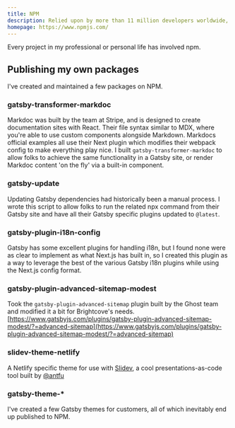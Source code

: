 ```yaml
---
title: NPM
description: Relied upon by more than 11 million developers worldwide, npm is committed to making JavaScript development elegant, productive, and safe.
homepage: https://www.npmjs.com/
---
```


Every project in my professional or personal life has involved npm.

## Publishing my own packages

I've created and maintained a few packages on NPM.

### gatsby-transformer-markdoc

Markdoc was built by the team at Stripe, and is designed to create documentation sites with React. Their file syntax similar to MDX, where you're able to use custom components alongside Markdown. Markdocs official examples all use their Next plugin which modifies their webpack config to make everything play nice. I built `gatsby-transformer-markdoc` to allow folks to achieve the same functionality in a Gatsby site, or render Markdoc content 'on the fly' via a built-in component.

### gatsby-update

Updating Gatsby dependencies had historically been a manual process. I wrote this script to allow folks to run the related npx command from their Gatsby site and have all their Gatsby specific plugins updated to `@latest`.

### gatsby-plugin-i18n-config

Gatsby has some excellent plugins for handling i18n, but I found none were as clear to implement as what Next.js has built in, so I created this plugin as a way to leverage the best of the various Gatsby i18n plugins while using the Next.js config format.

### gatsby-plugin-advanced-sitemap-modest

Took the `gatsby-plugin-advanced-sitemap` plugin built by the Ghost team and modified it a bit for Brightcove's needs. [https://www.gatsbyjs.com/plugins/gatsby-plugin-advanced-sitemap-modest/?=advanced-sitemap](https://www.gatsbyjs.com/plugins/gatsby-plugin-advanced-sitemap-modest/?=advanced-sitemap)

### slidev-theme-netlify

A Netlify specific theme for use with [Slidev](https://sli.dev/), a cool presentations-as-code tool built by [@antfu](https://github.com/antfu)

### gatsby-theme-\*

I've created a few Gatsby themes for customers, all of which inevitably end up published to NPM.
